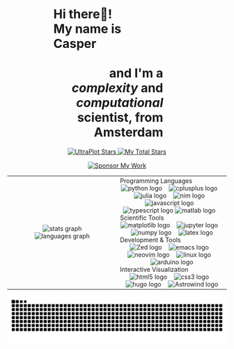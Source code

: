 <div style="width: 50%; margin: 0 auto; position: relative; left: -20px;">
  <h1 align="left">Hi there👋! <br> 
  <div align = "left"> My name is Casper </div> <br> 
  <div align = "right"> and I'm a <i> complexity </i> and <i> computational </i> scientist, from Amsterdam</div> 
</h1>
</div>

<div align="center">
  <a href="https://github.com/ultraplot/ultraplot">
    <img src="https://img.shields.io/github/stars/ultraplot/ultraplot?style=for-the-badge&logo=github&label=UltraPlot&color=83a598&logoColor=white" alt="UltraPlot Stars" />
  </a>
  <a href="https://github.com/cvanelteren">
    <img src="https://img.shields.io/github/stars/cvanelteren?style=for-the-badge&logo=github&label=My%20Total%20Stars&color=fabd2f&logoColor=white" alt="My Total Stars" />
  </a>
</div>

<div align="center" style="margin: 15px 0;">
  <a href="https://github.com/sponsors/cvanelteren">
    <img src="https://img.shields.io/badge/Sponsor%20My%20Work-ff69b4?style=for-the-badge&logo=githubsponsors&logoColor=white" alt="Sponsor My Work" />
  </a>
</div>

<div align = "center">
<table border="0" frame="void" rules="none">
<tr>
<td width="50%" valign="center">
<div align="center">
  <img src="https://github-readme-stats.vercel.app/api?username=cvanelteren&hide_title=true&hide_rank=true&show_icons=true&include_all_commits=true&count_private=true&disable_animations=false&theme=gruvbox&locale=en&hide_border=true" height="150" alt="stats graph"  />
</div>
<div align="center">
  <img src="https://github-readme-stats.vercel.app/api/top-langs?username=cvanelteren&locale=en&hide=MATLAB,Jupyter%20Notebook,OpenEdge%20ABL,HTML&layout=compact&card_width=320&langs_count=5&theme=gruvbox&hide_border=true" height="150" alt="languages graph"  />
</div>
</td>
<td width="50%" valign="center">
Programming Languages
<div align="center">
  <img src="https://cdn.jsdelivr.net/gh/devicons/devicon/icons/python/python-original.svg" height="30" alt="python logo" title="Python" />
  <img width="8" />
  <img src="https://cdn.jsdelivr.net/gh/devicons/devicon/icons/cplusplus/cplusplus-original.svg" height="30" alt="cplusplus logo" title="C++" />
  <img width="8" />
  <img src="https://cdn.jsdelivr.net/gh/devicons/devicon/icons/julia/julia-original.svg" height="30" alt="julia logo" title="Julia" />
  <img width="8" />
  <img src="https://cdn.simpleicons.org/nim/FFE953" height="30" alt="nim logo" title="Nim" />
  <img width="8" />
  <img src="https://cdn.jsdelivr.net/gh/devicons/devicon/icons/javascript/javascript-original.svg" height="30" alt="javascript logo" title="JavaScript" />
  <img width="8" />
  <img src="https://cdn.jsdelivr.net/gh/devicons/devicon/icons/typescript/typescript-original.svg" height="30" alt="typescript logo" title="TypeScript" />
  <img src="https://cdn.jsdelivr.net/gh/devicons/devicon/icons/matlab/matlab-original.svg" height="30" alt="matlab logo" title="MATLAB" />
  <img width="8" />
</div>
Scientific Tools
<div align="center">
  <img src="https://matplotlib.org/stable/_images/sphx_glr_logos2_001_2_00x.png" height = "30" alt = "matplotlib logo" title = "matplotlib" />
  <img width="8" />
  <img src="https://cdn.jsdelivr.net/gh/devicons/devicon/icons/jupyter/jupyter-original.svg" height="30" alt="jupyter logo" title="Jupyter" />
  <img width="8" />
  <img src="https://cdn.jsdelivr.net/gh/devicons/devicon/icons/numpy/numpy-original.svg" height="30" alt="numpy logo" title="NumPy" />
  <img width="8" />
  <img src ="https://upload.wikimedia.org/wikipedia/commons/thumb/9/92/LaTeX_logo.svg/960px-LaTeX_logo.svg.png" height = "30" alt = "latex logo" title = "LaTex" />
</div>
Development & Tools
<div align="center">
  <img src="https://zed.dev/_next/static/media/stable-app-logo.9b5f959f.png" height = "30" alt="Zed logo" title = "Zed"/>
  <img width="8" />
  <img src="https://skillicons.dev/icons?i=emacs" height="30" alt="emacs logo" title="Emacs" />
  <img width="8" />
  <img src="https://skillicons.dev/icons?i=neovim" height="30" alt="neovim logo" title="Neovim" />
  <img width="8" />
  <img src="https://cdn.jsdelivr.net/gh/devicons/devicon/icons/linux/linux-original.svg" height="30" alt="linux logo" title="Linux" />
  <img width="8" />
  <img src="https://cdn.jsdelivr.net/gh/devicons/devicon/icons/arduino/arduino-original.svg" height="30" alt="arduino logo" title="Arduino" />
</div>
Interactive Visualization
<div align="center">
  <img src="https://cdn.jsdelivr.net/gh/devicons/devicon/icons/html5/html5-original.svg" height="30" alt="html5 logo" title="HTML5" />
  <img width="8" />
  <img src="https://cdn.jsdelivr.net/gh/devicons/devicon/icons/css3/css3-original.svg" height="30" alt="css3 logo" title="CSS3" />
  <img width="8" />
  <img src="https://cdn.jsdelivr.net/gh/devicons/devicon/icons/hugo/hugo-original.svg" height="30" alt="hugo logo" title="Hugo" />
  <img width="8" />
  <img src="https://img.jsdelivr.com/github.com/withastro.png" height = "30" alt="Astrowind logo" title = "Astrowind" />
</div>
</td>
</tr>
</table>
</div>

<div align = "center">
<img src="https://raw.githubusercontent.com/cvanelteren/cvanelteren/output/snake.svg" alt="Snake animation" />
</div>
